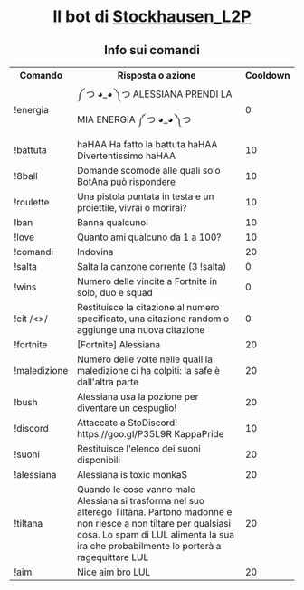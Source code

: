 <center>
  <h1>Il bot di <a href="https://www.twitch.tv/stockhausen_l2p/">Stockhausen_L2P</a></h1>

<h2>Info sui comandi</h2>
<table>
  <tr>
    <th>Comando</th>
    <th>Risposta o azione</th>
    <th>Cooldown</th>
  </tr>
  <tr>
    <td>!energia</td>
    <td>༼ つ ◕_◕ ༽つ ALESSIANA PRENDI LA MIA ENERGIA ༼ つ ◕_◕ ༽つ</td>
    <td>0</td>
  </tr>
  <tr>
    <td>!battuta</td>
    <td>haHAA Ha fatto la battuta haHAA Divertentissimo haHAA</td>
    <td>10</td>
  </tr>
  <tr>
    <td>!8ball</td>
    <td>Domande scomode alle quali solo BotAna può rispondere</td>
    <td>10</td>
  </tr>
  <tr>
    <td>!roulette</td>
    <td>Una pistola puntata in testa e un proiettile, vivrai o morirai?</td>
    <td>10</td>
  </tr>
  <tr>
    <td>!ban <qualcuno></td>
    <td>Banna qualcuno!</td>
    <td>10</td>
  </tr>
  <tr>
    <td>!love <qualcuno\></td>
    <td>Quanto ami qualcuno da 1 a 100?</td>
    <td>10</td>
  </tr>
  <tr>
    <td>!comandi</td>
    <td>Indovina</td>
    <td>20</td>
  </tr>
  <tr>
    <td>!salta</td>
    <td>Salta la canzone corrente (3 !salta)</td>
    <td>0</td>
  </tr>
  <tr>
    <td>!wins <qualcuno></td>
    <td>Numero delle vincite a Fortnite in solo, duo e squad</td>
    <td>0</td>
  </tr>
  <tr>
    <td>!cit <numero>/<>/<citazione></td>
    <td>Restituisce la citazione al numero specificato, una citazione random o aggiunge una nuova citazione</td>
    <td>0</td>
  </tr>
  <tr>
    <td>!fortnite</td>
    <td>[Fortnite] Alessiana</td>
    <td>20</td>
  </tr>
  <tr>
    <td>!maledizione</td>
    <td>Numero delle volte nelle quali la maledizione ci ha colpiti: la safe è dall'altra parte</td>
    <td>20</td>
  </tr>
  <tr>
    <td>!bush</td>
    <td>Alessiana usa la pozione per diventare un cespuglio!</td>
    <td>20</td>
  </tr>
  <tr>
    <td>!discord</td>
    <td>Attaccate a StoDiscord! https://goo.gl/P35L9R KappaPride</td>
    <td>10</td>
  </tr>
   <tr>
    <td>!suoni</td>
    <td>Restituisce l'elenco dei suoni disponibili</td>
    <td>20</td>
  </tr>
  <tr>
    <td>!alessiana</td>
    <td>Alessiana is toxic monkaS</td>
    <td>20</td>
  </tr>
  <tr>
    <td>!tiltana</td>
    <td>Quando le cose vanno male Alessiana si trasforma nel suo alterego Tiltana. Partono madonne e non riesce a non tiltare per qualsiasi cosa. Lo spam di LUL alimenta la sua ira che probabilmente lo porterà a ragequittare LUL</td>
    <td>20</td>
  </tr>
  <tr>
    <td>!aim</td>
    <td>Nice aim bro LUL</td>
    <td>20</td>
  </tr>
</table>
</center>
